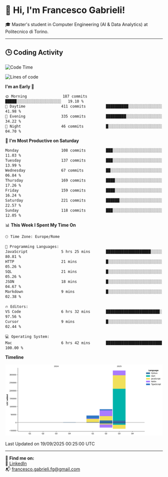 # 👋 Hi, I'm Francesco Gabrieli!

🎓 Master's student in Computer Engineering (AI & Data Analytics) at Politecnico di Torino.  

---

## 🕒 Coding Activity

<!--START_SECTION:waka-->
![Code Time](http://img.shields.io/badge/Code%20Time-140%20hrs%2026%20mins-blue)

![Lines of code](https://img.shields.io/badge/From%20Hello%20World%20I%27ve%20Written-452.4%20thousand%20lines%20of%20code-blue)

**I'm an Early 🐤** 

```text
🌞 Morning                187 commits         █████░░░░░░░░░░░░░░░░░░░░   19.10 % 
🌆 Daytime                411 commits         ██████████░░░░░░░░░░░░░░░   41.98 % 
🌃 Evening                335 commits         █████████░░░░░░░░░░░░░░░░   34.22 % 
🌙 Night                  46 commits          █░░░░░░░░░░░░░░░░░░░░░░░░   04.70 % 
```
📅 **I'm Most Productive on Saturday** 

```text
Monday                   108 commits         ███░░░░░░░░░░░░░░░░░░░░░░   11.03 % 
Tuesday                  137 commits         ███░░░░░░░░░░░░░░░░░░░░░░   13.99 % 
Wednesday                67 commits          ██░░░░░░░░░░░░░░░░░░░░░░░   06.84 % 
Thursday                 169 commits         ████░░░░░░░░░░░░░░░░░░░░░   17.26 % 
Friday                   159 commits         ████░░░░░░░░░░░░░░░░░░░░░   16.24 % 
Saturday                 221 commits         ██████░░░░░░░░░░░░░░░░░░░   22.57 % 
Sunday                   118 commits         ███░░░░░░░░░░░░░░░░░░░░░░   12.05 % 
```


📊 **This Week I Spent My Time On** 

```text
🕑︎ Time Zone: Europe/Rome

💬 Programming Languages: 
JavaScript               5 hrs 25 mins       ████████████████████░░░░░   80.81 % 
HTTP                     21 mins             █░░░░░░░░░░░░░░░░░░░░░░░░   05.26 % 
SQL                      21 mins             █░░░░░░░░░░░░░░░░░░░░░░░░   05.26 % 
JSON                     18 mins             █░░░░░░░░░░░░░░░░░░░░░░░░   04.67 % 
Markdown                 9 mins              █░░░░░░░░░░░░░░░░░░░░░░░░   02.38 % 

🔥 Editors: 
VS Code                  6 hrs 32 mins       ████████████████████████░   97.56 % 
Cursor                   9 mins              █░░░░░░░░░░░░░░░░░░░░░░░░   02.44 % 

💻 Operating System: 
Mac                      6 hrs 42 mins       █████████████████████████   100.00 % 
```

**Timeline**

![Lines of Code chart](https://raw.githubusercontent.com/francescogabrieli/francescogabrieli/main/assets/bar_graph.png)


 Last Updated on 19/09/2025 00:25:00 UTC
<!--END_SECTION:waka-->


---



🔗 **Find me on:**  
💼 [LinkedIn](https://www.linkedin.com/in/francesco-gabrieli)  
📬 francesco.gabrieli.fg@gmail.com  



